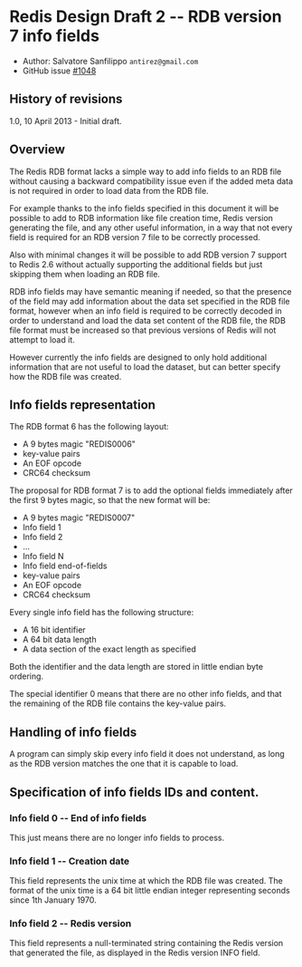 # Redis Design Draft 2 -- RDB version 7 info fields

* Author: Salvatore Sanfilippo `antirez@gmail.com`
* GitHub issue [#1048](https://github.com/redis/redis/issues/1048)

## History of revisions

1.0, 10 April 2013 - Initial draft.

## Overview

The Redis RDB format lacks a simple way to add info fields to an RDB file
without causing a backward compatibility issue even if the added meta data
is not required in order to load data from the RDB file.

For example thanks to the info fields specified in this document it will
be possible to add to RDB information like file creation time, Redis version
generating the file, and any other useful information, in a way that not
every field is required for an RDB version 7 file to be correctly processed.

Also with minimal changes it will be possible to add RDB version 7 support to
Redis 2.6 without actually supporting the additional fields but just skipping
them when loading an RDB file.

RDB info fields may have semantic meaning if needed, so that the presence
of the field may add information about the data set specified in the RDB
file format, however when an info field is required to be correctly decoded
in order to understand and load the data set content of the RDB file, the
RDB file format must be increased so that previous versions of Redis will not
attempt to load it.

However currently the info fields are designed to only hold additional
information that are not useful to load the dataset, but can better specify
how the RDB file was created.

## Info fields representation

The RDB format 6 has the following layout:

* A 9 bytes magic "REDIS0006"
* key-value pairs
* An EOF opcode
* CRC64 checksum

The proposal for RDB format 7 is to add the optional fields immediately
after the first 9 bytes magic, so that the new format will be:

* A 9 bytes magic "REDIS0007"
* Info field 1
* Info field 2
* ...
* Info field N
* Info field end-of-fields
* key-value pairs
* An EOF opcode
* CRC64 checksum

Every single info field has the following structure:

* A 16 bit identifier
* A 64 bit data length
* A data section of the exact length as specified

Both the identifier and the data length are stored in little endian byte
ordering.

The special identifier 0 means that there are no other info fields, and that
the remaining of the RDB file contains the key-value pairs.

## Handling of info fields

A program can simply skip every info field it does not understand, as long
as the RDB version matches the one that it is capable to load.

## Specification of info fields IDs and content.

### Info field 0 -- End of info fields

This just means there are no longer info fields to process.

### Info field 1 -- Creation date

This field represents the unix time at which the RDB file was created.
The format of the unix time is a 64 bit little endian integer representing
seconds since 1th January 1970.

### Info field 2 -- Redis version

This field represents a null-terminated string containing the Redis version
that generated the file, as displayed in the Redis version INFO field.
